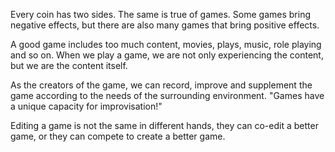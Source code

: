 Every coin has two sides. The same is true of games. Some games bring negative effects, but there are also many games that bring positive effects.

A good game includes too much content, movies, plays, music, role playing and so on. When we play a game, we are not only experiencing the content, but we are the content itself.

As the creators of the game, we can record, improve and supplement the game according to the needs of the surrounding environment. "Games have a unique capacity for improvisation!"

Editing a game is not the same in different hands, they can co-edit a better game, or they can compete to create a better game.
